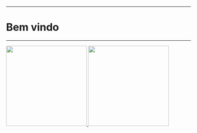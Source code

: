 <hr>

# Bem vindo

<hr>

<div>
  <a href="https://github.com/luianalves">
    <img height="220em" src="https://github-readme-stats.vercel.app/api?username=luianalves&show_icons=true&theme=tokyonight">
    <img height="220em" src="https://github-readme-stats.vercel.app/api/top-langs/?username=luianalves&layout=compact&langs_count=16&theme=tokyonight">
  </a>
</div>
